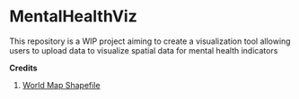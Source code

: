 # MentalHealthViz
 
This repository is a WIP project aiming to create a visualization tool allowing users to upload data to visualize spatial data for mental health indicators

**Credits** 

1. [World Map Shapefile](https://github.com/shijithpk/world_map_with_official_JK_border)